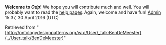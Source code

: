 __Welcome to _Odp_!__ We hope you will contribute much and well. 
You will probably want to read the [help pages](http://ontologydesignpatterns.org/wiki/Help:Contents "Help:Contents"). Again, welcome and have fun! [Admin](../User/ValentinaPresutti "User:ValentinaPresutti") 15:37, 30 April 2016 (UTC)





Retrieved from "[http://ontologydesignpatterns.org/wiki/User\_talk:BenDeMeester](../User_talk/BenDeMeester)"